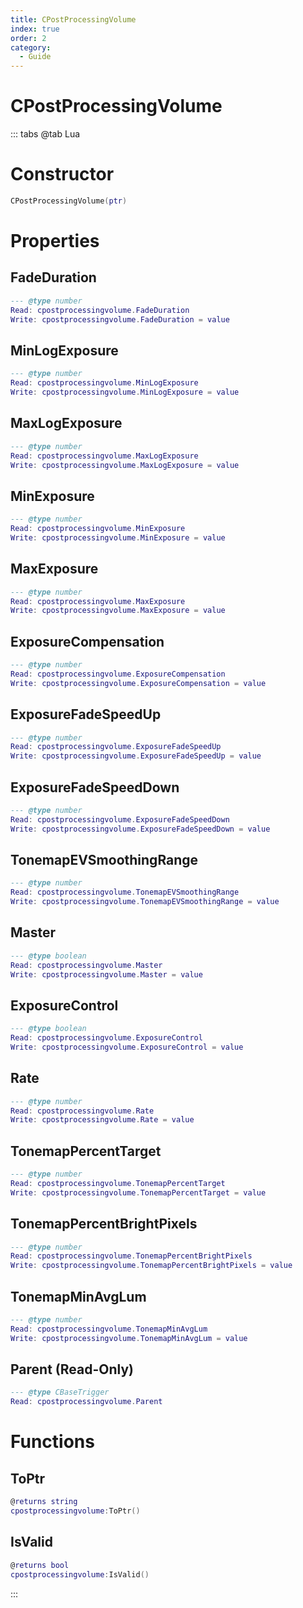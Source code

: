```yaml
---
title: CPostProcessingVolume
index: true
order: 2
category:
  - Guide
---
```


# CPostProcessingVolume

::: tabs
@tab Lua
# Constructor
```lua
CPostProcessingVolume(ptr)
```
# Properties
## FadeDuration 
```lua
--- @type number
Read: cpostprocessingvolume.FadeDuration
Write: cpostprocessingvolume.FadeDuration = value
```
## MinLogExposure 
```lua
--- @type number
Read: cpostprocessingvolume.MinLogExposure
Write: cpostprocessingvolume.MinLogExposure = value
```
## MaxLogExposure 
```lua
--- @type number
Read: cpostprocessingvolume.MaxLogExposure
Write: cpostprocessingvolume.MaxLogExposure = value
```
## MinExposure 
```lua
--- @type number
Read: cpostprocessingvolume.MinExposure
Write: cpostprocessingvolume.MinExposure = value
```
## MaxExposure 
```lua
--- @type number
Read: cpostprocessingvolume.MaxExposure
Write: cpostprocessingvolume.MaxExposure = value
```
## ExposureCompensation 
```lua
--- @type number
Read: cpostprocessingvolume.ExposureCompensation
Write: cpostprocessingvolume.ExposureCompensation = value
```
## ExposureFadeSpeedUp 
```lua
--- @type number
Read: cpostprocessingvolume.ExposureFadeSpeedUp
Write: cpostprocessingvolume.ExposureFadeSpeedUp = value
```
## ExposureFadeSpeedDown 
```lua
--- @type number
Read: cpostprocessingvolume.ExposureFadeSpeedDown
Write: cpostprocessingvolume.ExposureFadeSpeedDown = value
```
## TonemapEVSmoothingRange 
```lua
--- @type number
Read: cpostprocessingvolume.TonemapEVSmoothingRange
Write: cpostprocessingvolume.TonemapEVSmoothingRange = value
```
## Master 
```lua
--- @type boolean
Read: cpostprocessingvolume.Master
Write: cpostprocessingvolume.Master = value
```
## ExposureControl 
```lua
--- @type boolean
Read: cpostprocessingvolume.ExposureControl
Write: cpostprocessingvolume.ExposureControl = value
```
## Rate 
```lua
--- @type number
Read: cpostprocessingvolume.Rate
Write: cpostprocessingvolume.Rate = value
```
## TonemapPercentTarget 
```lua
--- @type number
Read: cpostprocessingvolume.TonemapPercentTarget
Write: cpostprocessingvolume.TonemapPercentTarget = value
```
## TonemapPercentBrightPixels 
```lua
--- @type number
Read: cpostprocessingvolume.TonemapPercentBrightPixels
Write: cpostprocessingvolume.TonemapPercentBrightPixels = value
```
## TonemapMinAvgLum 
```lua
--- @type number
Read: cpostprocessingvolume.TonemapMinAvgLum
Write: cpostprocessingvolume.TonemapMinAvgLum = value
```
## Parent (Read-Only)
```lua
--- @type CBaseTrigger
Read: cpostprocessingvolume.Parent
```
# Functions
## ToPtr
```lua
@returns string
cpostprocessingvolume:ToPtr()
```
## IsValid
```lua
@returns bool
cpostprocessingvolume:IsValid()
```

:::